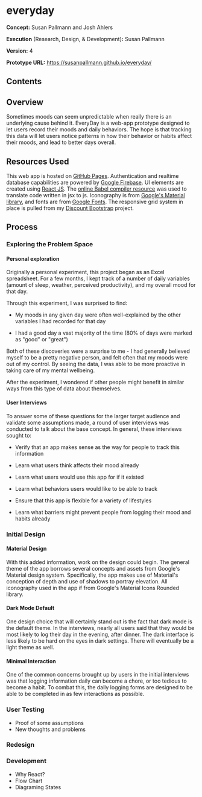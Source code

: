 # everyday
**Concept:** Susan Pallmann and Josh Ahlers

**Execution** (Research, Design, & Development)**:** Susan Pallmann

**Version:** 4

**Prototype URL:** https://susanpallmann.github.io/everyday/

## Contents

## Overview
Sometimes moods can seem unpredictable when really there is an underlying cause behind it. EveryDay is a web-app prototype designed to let users record their moods and daily behaviors. The hope is that tracking this data will let users notice patterns in how their behavior or habits affect their moods, and lead to better days overall.

## Resources Used
This web app is hosted on [GitHub Pages](https://pages.github.com/). Authentication and realtime database capabilities are powered by [Google Firebase](https://firebase.google.com/). UI elements are created using [React JS](https://reactjs.org/). The [online Babel compiler resource](https://babeljs.io/) was used to translate code written in jsx to js. Iconography is from [Google's Material library](https://material.io/), and fonts are from [Google Fonts](https://fonts.google.com/). The responsive grid system in place is pulled from my [Discount Bootstrap](https://github.com/susanpallmann/discount-bootstrap) project.

## Process
### Exploring the Problem Space
#### Personal exploration
Originally a personal experiment, this project began as an Excel spreadsheet. For a few months, I kept track of a number of daily variables (amount of sleep, weather, perceived productivity), and my overall mood for that day.

Through this experiment, I was surprised to find:

* My moods in any given day were often well-explained by the other variables I had recorded for that day

* I had a good day a vast majority of the time (80% of days were marked as "good" or "great")

Both of these discoveries were a surprise to me - I had generally believed myself to be a pretty negative person, and felt often that my moods were out of my control. By seeing the data, I was able to be more proactive in taking care of my mental wellbeing.

After the experiment, I wondered if other people might benefit in similar ways from this type of data about themselves.

#### User Interviews
To answer some of these questions for the larger target audience and validate some assumptions made, a round of user interviews was conducted to talk about the base concept. In general, these interviews sought to:

* Verify that an app makes sense as the way for people to track this information

* Learn what users think affects their mood already

* Learn what users would use this app for if it existed

* Learn what behaviors users would like to be able to track

* Ensure that this app is flexible for a variety of lifestyles

* Learn what barriers might prevent people from logging their mood and habits already

### Initial Design
#### Material Design
With this added information, work on the design could begin. The general theme of the app borrows several concepts and assets from Google's Material design system. Specifically, the app makes use of Material's conception of depth and use of shadows to portray elevation. All iconography used in the app if from Google's Material Icons Rounded library.

#### Dark Mode Default
One design choice that will certainly stand out is the fact that dark mode is the default theme. In the interviews, nearly all users said that they would be most likely to log their day in the evening, after dinner. The dark interface is less likely to be hard on the eyes in dark settings. There will eventually be a light theme as well.

#### Minimal Interaction
One of the common concerns brought up by users in the initial interviews was that logging information daily can become a chore, or too tedious to become a habit. To combat this, the daily logging forms are designed to be able to be completed in as few interactions as possible.

### User Testing
* Proof of some assumptions
* New thoughts and problems

### Redesign

### Development
* Why React?
* Flow Chart
* Diagraming States
